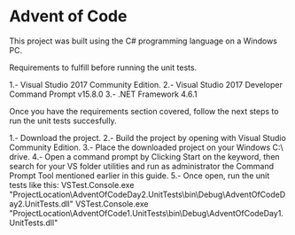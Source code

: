 # Advent of Code

This project was built using the C# programming language on a Windows PC.

Requirements to fulfill before running the unit tests.

1.- Visual Studio 2017 Community Edition.
2.- Visual Studio 2017 Developer Command Prompt v15.8.0
3.- .NET Framework 4.6.1

Once you have the requirements section covered, follow the next steps to run the unit tests succesfully.

1.- Download the project.
2.- Build the project by opening with Visual Studio Community Edition.
3.- Place the downloaded project on your Windows C:\ drive.
4.- Open a command prompt by Clicking Start on the keyword, then search for your VS folder 
utilities and run as administrator the Command Prompt Tool mentioned earlier in this guide.
5.- Once open, run the unit tests like this:
	VSTest.Console.exe "ProjectLocation\AdventOfCodeDay2.UnitTests\bin\Debug\AdventOfCodeDay2.UnitTests.dll"
	VSTest.Console.exe "ProjectLocation\AdventOfCode1.UnitTests\bin\Debug\AdventOfCodeDay1.UnitTests.dll"